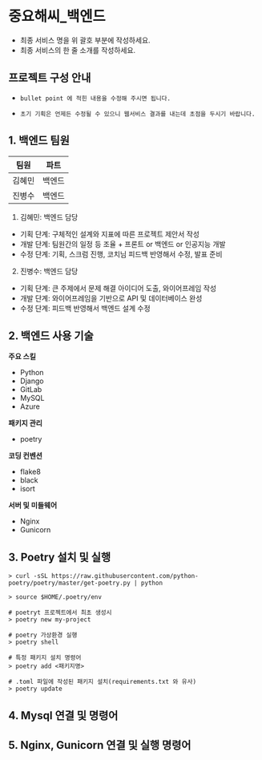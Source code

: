 # 중요해씨_백엔드
- 최종 서비스 명을 위 괄호 부분에 작성하세요.
- 최종 서비스의 한 줄 소개를 작성하세요.


## 프로젝트 구성 안내

* `bullet point 에 적힌 내용을 수정해 주시면 됩니다.`

* `초기 기획은 언제든 수정될 수 있으니 웹서비스 결과를 내는데 초점을 두시기 바랍니다.`

## 1. 백엔드 팀원
| 팀원 | 파트 |
|------|---|
| 김혜민 | 백엔드 |
| 진병수 | 백엔드 |

1. 김혜민: 백엔드 담당

- 기획 단계: 구체적인 설계와 지표에 따른 프로젝트 제안서 작성
- 개발 단계: 팀원간의 일정 등 조율 + 프론트 or 백엔드 or 인공지능 개발
- 수정 단계: 기획, 스크럼 진행, 코치님 피드백 반영해서 수정, 발표 준비

2. 진병수: 백엔드 담당

- 기획 단계: 큰 주제에서 문제 해결 아이디어 도출, 와이어프레임 작성
- 개발 단계: 와이어프레임을 기반으로 API 및 데이터베이스 완성
- 수정 단계: 피드백 반영해서 백엔드 설계 수정


## 2. 백엔드 사용 기술
**주요 스킬**
  - Python
  - Django
  - GitLab
  - MySQL
  - Azure

**패키지 관리**
  - poetry

**코딩 컨벤션**
  - flake8
  - black
  - isort

**서버 및 미들웨어**
  - Nginx
  - Gunicorn

## 3. Poetry 설치 및 실행
```shell
> curl -sSL https://raw.githubusercontent.com/python-poetry/poetry/master/get-poetry.py | python

> source $HOME/.poetry/env

# poetryt 프로젝트에서 최초 생성시
> poetry new my-project

# poetry 가상환경 실행
> poetry shell
```
```shell
# 특정 패키지 설치 명령어
> poetry add <패키지명>

# .toml 파일에 작성된 패키지 설치(requirements.txt 와 유사)
> poetry update
```
## 4. Mysql 연결 및 명령어
## 5. Nginx, Gunicorn 연결 및 실행 명령어
